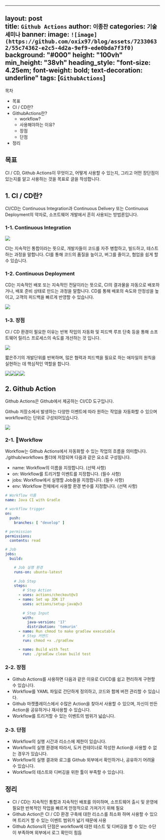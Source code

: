 
---
layout: post  
title: `Github Actions`
author: `이종찬`
categories: `기술세미나`
banner:
  image: `![image](https://github.com/oxix97/blog/assets/72330632/55c74362-e2c5-4d2a-9ef9-ede0bda7f3f0)`
  background: "#000"
  height: "100vh"
  min_height: "38vh"
  heading_style: "font-size: 4.25em; font-weight: bold; text-decoration: underline"
  tags: [`GithubActions`]
---


목차
- 목표
- CI / CD란?
- GithubActions란?
	- workflow?
	- 사용해야하는 이유?
	- 장점
	- 단점
- 정리

## 목표

CI / CD, Github Actions이 무엇이고, 어떻게 사용할 수 있는지, 그리고 어떤 장단점이 있는지를 알고 사용하는 것을 목표로 글을 작성합니다.

## 1. CI / CD란?

CI/CD는 Continuous Integration과 Continuous Delivery 또는 Continuous Deployment의 약자로, 소프트웨어 개발에서 흔히 사용되는 방법론입니다.

### 1-1. Continuous Integration

**![](https://lh7-us.googleusercontent.com/LdY08lIEXCrCrAqp4cDzOoz65uzZ6NK2lw7psSwaXGZROIMPRQxf6ng7JqnN_fBTAfD-XtH54PsQlXwZtJltTuISQ5xGWi39TqJYWnVmk_nEu9mEI_nqPGsUGc6odVJnOr01Rk7PBG9wSPGnzb51u2bv4g=s2048)**

CI는 지속적인 통합이라는 뜻으로, 개발자들이 코드를 자주 병합하고, 빌드하고, 테스트하는 과정을 말합니다. CI를 통해 코드의 품질을 높이고, 버그를 줄이고, 협업을 쉽게 할 수 있습니다.

### 1-2. Continuous Deployment

CD는 지속적인 배포 또는 지속적인 전달이라는 뜻으로, CI의 결과물을 자동으로 배포하거나, 배포 준비 상태로 만드는 과정을 말합니다. CD를 통해 배포의 속도와 안정성을 높이고, 고객의 피드백을 빠르게 반영할 수 있습니다.

**![](https://lh7-us.googleusercontent.com/b5OHQbAl3aClWMS1bsbp9zk42TtywByvscirwqBYFo3FFGQdhiW0O9RymK4NcSWi6Rt4VFk4dbPu-DArEKmQL9FVbcNiPrMj9hc9G28ZhDqrwDtTSLHk9wcPT-m7g5ZUTLP4dXc2Rl1ydoi0hw0RvXovTg=s2048)**

### 1-3. 장점

CI / CD 환경이 필요한 이유는 반복 작업의 자동화 및 피드백 루프 단축 등을 통해 소프트웨어 릴리스 프로세스의 속도를 개선하는 것 입니다.

**![](https://lh7-us.googleusercontent.com/J-j-Ba_XCIh0tVDF7ZTwB6Ql0fHoX4c75MNYihVn3W4F5WFtbchvDp4M84Mwt-K3zdKAXZtsq7VAmBh3O7bLOWARh4RFShvMd-x0LZgYbpLTWe4HSBa613a0RepM0m5BbOZxt0DhubDbY3N0-56Bu5y0-A=s2048)**

짧은주기의 개발단위를 반복하며, 많은 협력과 피드백을 필요로 하는 애자일의 원칙을 실현하는 데 핵심적인 역할을 합니다.

**![](https://lh7-us.googleusercontent.com/-JyaDPxoqsXxA8KvJ4UMP5uklSx87FK2phHhwp_1kGSpG6Gtz6_9vRN9zkQODzlvefJKAXOfzEfj925clXl3BFH2fxXe1apmDb4sjCjqpmdRiosPE1rrtjd9yYoJDtZmHAcv80DXMh6YQ0Ay5nlWFmj2FQ=s2048)![](https://lh7-us.googleusercontent.com/Wy_oHJBRFBNm2VVzFmAZ86puzZHiscCD-6YX5GMQ05GUuKSi_ZXez1bk3KWxqqppRt8uXjD2QXixB4k36RtcSDIOQkr3ObLyWtguyuWJP6P-lwBRzlzstMXUtdpOLu1tD9FamDW-OgsuoTw4rXGWID2bDA=s2048)![](https://lh7-us.googleusercontent.com/iauOaWYHYSgXfGl581HBiL4a2UvkpHMOMEFJdXNDo5OHkHqzbS9v26Gx0Z1xTNVI2JzbSqo-4nMTRYGv_RF7rrdSZP44RBuf2mmpF9ixpcIqdFowmJ9VQJwXQdQkXSzutJ6jov4c9JNabysWspu6bwm1ag=s2048)![](https://lh7-us.googleusercontent.com/s7BN4IHOlZDzGMtrEpi7JvBRw5TQSHuITqN2WvXA6awFjpfWRMj27TPXfFJlLiUV3Of25SlXTk4VAd9tFieRWj2o7tfYpD5H0vQb-MrYrnQ1pbIlM1KH6tXG06L7ZZa2UA48tBmFXJJKa57ZB0-ONKDCCQ=s2048)**

## 2. Github Action

Github Actions은 Github에서 제공하는 CI/CD 도구입니다.

Github 저장소에서 발생하는 다양한 이벤트에 따라 원하는 작업을 자동화할 수 있으며 workflow라는 단위로 구성되어있습니다.

**![](https://lh7-us.googleusercontent.com/Wjmb_4fNBpKjU0J7onbQ8uefOi6cZcr5ojaE2zx3uirGkjoqgSub_SgzCnVBn6_wUu5DWeHnhOilc8Ijz95uqb91gIPAHuHFX8gbOyuZuSoTpQk-mGmpfVpTB1F0ydnaDbzTFGF6qI5fAjPlHxHIsSbGFg=s2048)**
### 2-1. Workflow

Workflow는 Github Actions에서 자동화할 수 있는 작업의 흐름을 의미합니다. ./github/workflows 폴더에 저장되며 다음과 같은 요소로 구성됩니다.

- name: Workflow의 이름을 지정합니다. (선택 사항)
- on: Workflow를 트리거할 이벤트를 지정합니다. (필수 사항)
- jobs: Workflow에서 실행할 Job들을 지정합니다. (필수 사항)   
- env: Workflow 전체에서 사용할 환경 변수를 지정합니다. (선택 사항)

```yml
# Workflow 이름
name: Java CI with Gradle

# workflow trigger
on:
  push:
    branches: [ "develop" ]

# permission
permissions:
  contents: read

# Job
jobs:
  build:

	# Job 실행 환경
    runs-on: ubuntu-latest
    
	# Job Step
    steps:
	    # Step Action
      - uses: actions/checkout@v3
      - name: Set up JDK 17
        uses: actions/setup-java@v3
        
        # Step Input
        with:
          java-version: '17'
          distribution: 'temurin'
      - name: Run chmod to make gradlew executable
        # Step 커맨드
        run: chmod +x ./gradlew

      - name: Build with Test
        run: ./gradlew clean build test

```

### 2-2. 장점

- Github Actions를 사용하면 다음과 같은 이유로 CI/CD를 쉽고 편리하게 구현할 수 있습니다.
- Workflow를 YAML 파일로 간단하게 정의하고, 코드와 함께 버전 관리할 수 있습니다.
- Github 마켓플레이스에서 수많은 Action을 찾아서 사용할 수 있으며, 자신이 만든 Action을 공유하거나 재사용할 수 있습니다.
- Workflow를 트리거할 수 있는 이벤트의 범위가 넓습니다.

### 2-3. 단점

- Workflow의 실행 시간과 리소스에 제한이 있습니다.
- Workflow의 실행 환경에 따라서, 도커 컨테이너로 작성한 Action을 사용할 수 없는 경우가 있습니다.
- Workflow의 실행 결과와 로그를 Github 외부에서 확인하거나, 공유하기 어려울 수 있습니다.
- Workflow의 테스트와 디버깅을 위한 툴이 부족할 수 있습니다.

## 정리

- CI / CD는 지속적인 통합과 지속적인 배포를 의미하며, 소프트웨어 출시 및 운영에 필요한 반복적인 작업을 빠르게 안정적으로 가져가기 위해 필요
- Github Action은 CI / CD 환경 구축에 대한 리소스를 최소화 하며 사용할 수 있으며 트리거 할 수 있는 이벤트 범위가 넓기 때문에 사용
- Github Actions의 단점은 workflow에 대한 테스트 및 디버깅을 할 수 있는 수단이 부족하며 외부에서 로그 확인이 힘듬
